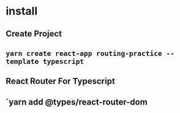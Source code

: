 # install

## Create Project
## `yarn create react-app routing-practice --template typescript`

## React Router For Typescript
## `yarn add @types/react-router-dom
